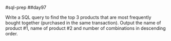 #sql-prep
##day97

Write a SQL query to find the top 3 products that are most frequently bought together (purchased in the same transaction).
Output the name of product #1, name of product #2 and number of combinations in descending order.